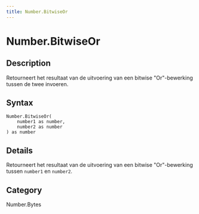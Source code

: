 ```yaml
---
title: Number.BitwiseOr
---
```


# Number.BitwiseOr


## Description

Retourneert het resultaat van de uitvoering van een bitwise &#34;Or&#34;-bewerking tussen de twee invoeren.


## Syntax

```powerquery
Number.BitwiseOr(
    number1 as number,
    number2 as number
) as number
```


## Details

Retourneert het resultaat van de uitvoering van een bitwise "Or"-bewerking tussen <code>number1</code> en <code>number2</code>.



## Category
Number.Bytes
